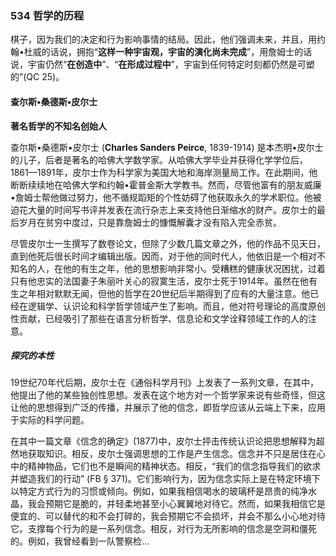 ### 534 哲学的历程

棋子，因为我们的决定和行为影响事情的结局。因此，他们强调未来，并且，用约翰•杜威的话说，拥抱“**这样一种宇宙观，宇宙的演化尚未完成**”，用詹姆士的话说，宇宙仍然“**在创造中**”、“**在形成过程中**”，宇宙到任何特定时刻都仍然是可塑的”(QC 25)。

#### 查尔斯•桑德斯•皮尔士

**著名哲学的不知名创始人**

查尔斯•桑德斯•皮尔士 (**Charles Sanders Peirce**, 1839-1914) 是本杰明•皮尔士的儿子，后者是著名的哈佛大学数学家。从哈佛大学毕业并获得化学学位后，1861—1891年，皮尔士作为科学家为美国大地和海岸测量局工作。在此期间，他断断续续地在哈佛大学和约翰•霍普金斯大学教书。然而，尽管他富有的朋友威廉•詹姆士帮他做过努力，他不循规蹈矩的个性妨碍了他获取永久的学术职位。他被迫花大量的时间写书评并发表在流行杂志上来支持他日渐缩水的财产。皮尔士的最后岁月在贫穷中度过，只是靠詹姆士的慷慨解囊才没有陷入完全赤贫。

尽管皮尔士一生撰写了数卷论文，但除了少数几篇文章之外，他的作品不见天日，直到他死后很长时间才编辑出版。因而，对于他的同时代人，他依旧是一个相对不知名的人，在他的有生之年，他的思想影响非常小。受糟糕的健康状况困扰，过着只有他忠实的法国妻子朱丽叶关心的寂寞生活，皮尔士死于1914年。虽然在他有生之年相对默默无闻，但他的哲学在20世纪后半期得到了应有的大量注意。他已经在逻辑学、认识论和科学哲学领域产生了影响。而且，他对符号理论的高度原创性贡献，已经吸引了那些在语言分析哲学、信息论和文学诠释领域工作的人的注意。

##### 探究的本性

19世纪70年代后期，皮尔士在《通俗科学月刊》上发表了一系列文章，在其中，他提出了他的某些独创性思想。发表在这个地方对一个哲学家来说有些奇怪，但这让他的思想得到广泛的传播，并展示了他的信念，即哲学应该从云端上下来，应用于实际的科学问题。

在其中一篇文章《信念的确定》(1877)中，皮尔士抨击传统认识论把思想解释为超然地获取知识。相反，皮尔士强调思想的工作是产生信念。信念并不只是居住在心中的精神物品，它们也不是瞬间的精神状态。相反，“我们的信念指导我们的欲求并塑造我们的行动” (FB § 371)。它们影响行为，因为信念实际上是在特定环境下以特定方式行为的习惯或倾向。例如，如果我相信喝水的玻璃杯是昂贵的纯净水晶，我会预期它是脆的，并轻柔地甚至小心翼翼地对待它。然而，如果我相信它是便宜的、可以替代的和不会打碎的，我会预期它不会损坏，并会不那么小心地对待它。支撑每个行为的是一系列信念。相反，对行为无所影响的信念是空洞和僵死的。例如，我曾经看到一队警察检...
